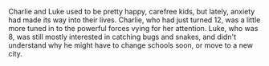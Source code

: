 Charlie and Luke used to be pretty happy, carefree kids, but lately, anxiety had made its way into their lives. Charlie, who had just turned 12, was a little more tuned in to the powerful forces vying for her attention. Luke, who was 8, was still mostly interested in catching bugs and snakes, and didn't understand why he might have to change schools soon, or move to a new city. 

